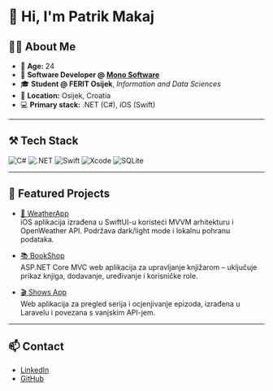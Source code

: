 # 👋 Hi, I'm Patrik Makaj

## 👨‍💻 About Me

- 🎂 **Age:** 24
- 🏢 **Software Developer @ [Mono Software](https://www.mono-software.com/)**
- 🎓 **Student @ FERIT Osijek**, *Information and Data Sciences*
- 📍 **Location:** Osijek, Croatia
- 💻 **Primary stack:** .NET (C#), iOS (Swift)

---

## ⚒️ Tech Stack

![C#](https://img.shields.io/badge/C%23-239120?style=for-the-badge&logo=c-sharp&logoColor=white)
![.NET](https://img.shields.io/badge/.NET-512BD4?style=for-the-badge&logo=dotnet&logoColor=white)
![Swift](https://img.shields.io/badge/Swift-FA7343?style=for-the-badge&logo=swift&logoColor=white)
![Xcode](https://img.shields.io/badge/Xcode-1575F9?style=for-the-badge&logo=xcode&logoColor=white)
![SQLite](https://img.shields.io/badge/SQLite-003B57?style=for-the-badge&logo=sqlite&logoColor=white)

---

## 📁 Featured Projects

- [📱 WeatherApp](https://github.com/patrikmakaj/WeatherApp)  
  iOS aplikacija izrađena u SwiftUI-u koristeći MVVM arhitekturu i OpenWeather API. Podržava dark/light mode i lokalnu pohranu podataka.

- [📚 BookShop](https://github.com/patrikmakaj/BookShop)  
  ASP.NET Core MVC web aplikacija za upravljanje knjižarom – uključuje prikaz knjiga, dodavanje, uređivanje i korisničke role.

- [🎬 Shows App](https://github.com/patrikmakaj/shows-app)  
  Web aplikacija za pregled serija i ocjenjivanje epizoda, izrađena u Laravelu i povezana s vanjskim API-jem.

---

## 📫 Contact

- [LinkedIn](https://www.linkedin.com/in/patrikmakaj)
- [GitHub](https://github.com/patrikmakaj)



<!--
**patrikmakaj/patrikmakaj** is a ✨ _special_ ✨ repository because its `README.md` (this file) appears on your GitHub profile.

Here are some ideas to get you started:

- 🔭 I’m currently working on ...
- 🌱 I’m currently learning ...
- 👯 I’m looking to collaborate on ...
- 🤔 I’m looking for help with ...
- 💬 Ask me about ...
- 📫 How to reach me: ...
- 😄 Pronouns: ...
- ⚡ Fun fact: ...
-->
